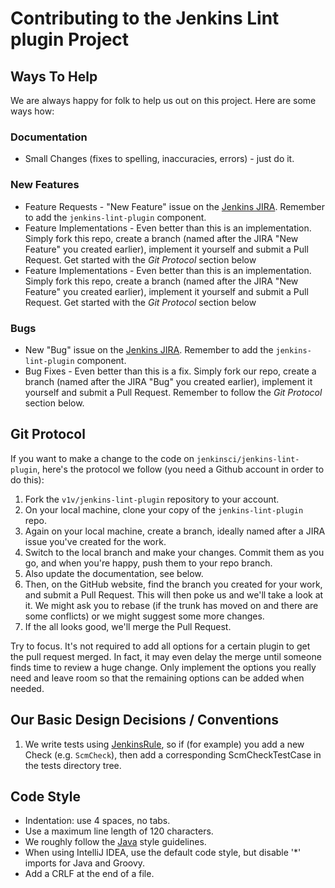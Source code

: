 # Contributing to the Jenkins Lint plugin Project

## Ways To Help
We are always happy for folk to help us out on this project.  Here are some ways how:

### Documentation

* Small Changes (fixes to spelling, inaccuracies, errors) - just do it.

### New Features
* Feature Requests - "New Feature" issue on the [Jenkins JIRA](https://issues.jenkins-ci.org/secure/Dashboard.jspa). Remember to add the `jenkins-lint-plugin` component.
* Feature Implementations - Even better than this is an implementation. Simply fork this repo, create a branch (named after the JIRA "New Feature" you created earlier), implement it yourself and submit a Pull Request. Get started with the _Git Protocol_ section below
* Feature Implementations - Even better than this is an implementation. Simply fork this repo, create a branch (named after the JIRA "New Feature" you created earlier), implement it yourself and submit a Pull Request. Get started with the _Git Protocol_ section below

### Bugs
* New "Bug" issue on the [Jenkins JIRA](https://issues.jenkins-ci.org/secure/Dashboard.jspa). Remember to add the `jenkins-lint-plugin` component.
* Bug Fixes - Even better than this is a fix. Simply fork our repo, create a branch (named after the JIRA "Bug" you created earlier), implement it yourself and submit a Pull Request. Remember to follow the _Git Protocol_ section below.

## Git Protocol
If you want to make a change to the code on `jenkinsci/jenkins-lint-plugin`, here's the protocol we follow (you need a Github account in order to do this):

1. Fork the `v1v/jenkins-lint-plugin` repository to your account.
2. On your local machine, clone your copy of the `jenkins-lint-plugin` repo.
3. Again on your local machine, create a branch, ideally named after a JIRA issue you've created for the work.
4. Switch to the local branch and make your changes. Commit them as you go, and when you're happy, push them to your repo branch.
5. Also update the documentation, see below.
6. Then, on the GitHub website, find the branch you created for your work, and submit a Pull Request. This will then poke us and we'll take a look at it. We might ask you to rebase (if the trunk has moved on and there are some conflicts) or we might suggest some more changes.
7. If the all looks good, we'll merge the Pull Request.

Try to focus. It's not required to add all options for a certain plugin to get the pull request merged. In fact, it may
even delay the merge until someone finds time to review a huge change. Only implement the options you really need and
leave room so that the remaining options can be added when needed.

## Our Basic Design Decisions / Conventions
1. We write tests using [JenkinsRule](https://wiki.jenkins-ci.org/display/JENKINS/Unit+Test#UnitTest-Example), so if (for example) you add a new Check (e.g. `ScmCheck`), then add a corresponding ScmCheckTestCase in the tests directory tree.

## Code Style
* Indentation: use 4 spaces, no tabs.
* Use a maximum line length of 120 characters.
* We roughly follow the [Java](http://www.oracle.com/technetwork/java/javase/documentation/codeconvtoc-136057.html) style guidelines.
* When using IntelliJ IDEA, use the default code style, but disable '*' imports for Java and Groovy.
* Add a CRLF at the end of a file.
